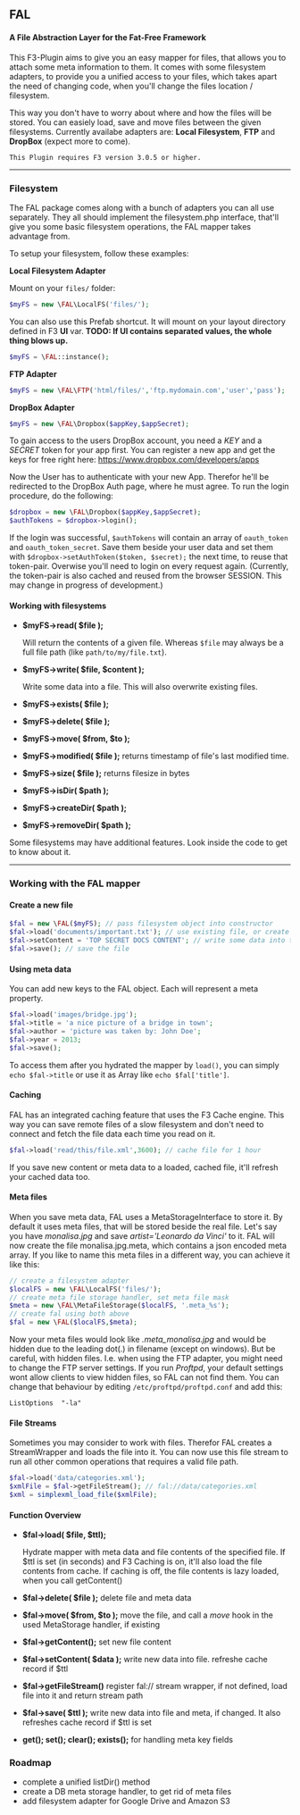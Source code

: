 ## FAL
#### A File Abstraction Layer for the Fat-Free Framework

This
F3-Plugin aims to give you an easy mapper for files, that allows you to attach some meta information to them. It comes with some filesystem adapters, to provide you a unified access to your files, which takes apart the need of changing code, when you'll change the files location / filesystem.

This way you don't have to worry about where and how the files will be stored. You can easiely load, save and move files between the given filesystems. Currently availabe adapters are: **Local Filesystem**, **FTP** and **DropBox** (expect more to come).

`This Plugin requires F3 version 3.0.5 or higher.`

***
### Filesystem

The FAL package comes along with a bunch of adapters you can all use separately. They all should implement the filesystem.php interface, that'll give you some basic filesystem operations, the FAL mapper takes advantage from.

To setup your filesystem, follow these examples:

**Local Filesystem Adapter**

Mount on your `files/` folder:
``` php
$myFS = new \FAL\LocalFS('files/');
```

You can also use this Prefab shortcut. It will mount on your layout directory defined in F3 **UI** var. **TODO: If UI contains separated values, the whole thing blows up.**
``` php
$myFS = \FAL::instance();
```

**FTP Adapter**

``` php
$myFS = new \FAL\FTP('html/files/','ftp.mydomain.com','user','pass');
```

**DropBox Adapter**

``` php
$myFS = new \FAL\Dropbox($appKey,$appSecret);
```

To gain access to the users DropBox account, you need a _KEY_ and a _SECRET_ token for your app first. You can register a new app and get the keys for free right here: https://www.dropbox.com/developers/apps

Now the User has to authenticate with your new App. Therefor he'll be redirected to the DropBox Auth page, where he must agree. To run the login procedure, do the following:

``` php
$dropbox = new \FAL\Dropbox($appKey,$appSecret);
$authTokens = $dropbox->login();
```

If the login was successful, `$authTokens` will contain an array of `oauth_token` and `oauth_token_secret`. Save them beside your user data and set them with `$dropbox->setAuthToken($token, $secret);` the next time, to reuse that token-pair. Overwise you'll need to login on every request again. (Currently, the token-pair is also cached and reused from the browser SESSION. This may change in progress of development.)


#### Working with filesystems

-   **$myFS->read( $file );**
    
    Will return the contents of a given file. Whereas `$file` may always be a full file path (like `path/to/my/file.txt`).
    
-   **$myFS->write( $file, $content );**
   
    Write some data into a file. This will also overwrite existing files.


-   **$myFS->exists( $file );**
-   **$myFS->delete( $file );**
-   **$myFS->move( $from, $to );**
-   **$myFS->modified( $file );** returns timestamp of file's last modified time.
-   **$myFS->size( $file );** returns filesize in bytes
-   **$myFS->isDir( $path );**
-   **$myFS->createDir( $path );**
-   **$myFS->removeDir( $path );**

Some filesystems may have additional features. Look inside the code to get to know about it.

***
### Working with the FAL mapper

#### Create a new file
``` php
$fal = new \FAL($myFS); // pass filesystem object into constructor
$fal->load('documents/important.txt'); // use existing file, or create new if it's not existing
$fal->setContent = 'TOP SECRET DOCS CONTENT'; // write some data into the file
$fal->save(); // save the file
```
#### Using meta data
You can add new keys to the FAL object. Each will represent a meta property.
``` php
$fal->load('images/bridge.jpg');
$fal->title = 'a nice picture of a bridge in town';
$fal->author = 'picture was taken by: John Doe';
$fal->year = 2013;
$fal->save();
```
To access them after you hydrated the mapper by `load()`, you can simply `echo $fal->title` or use it as Array like `echo $fal['title']`.

#### Caching
FAL has an integrated caching feature that uses the F3 Cache engine. This way you can save remote files of a slow filesystem and don't need to connect and fetch the file data each time you read on it.
``` php
$fal->load('read/this/file.xml',3600); // cache file for 1 hour
```
If you save new content or meta data to a loaded, cached file, it'll refresh your cached data too.

#### Meta files
When you save meta data, FAL uses a MetaStorageInterface to store it. By default it uses meta files, that will be stored beside the real file. Let's say you have _monalisa.jpg_ and save _artist='Leonardo da Vinci'_ to it. FAL will now create the file monalisa.jpg.meta, which contains a json encoded meta array. If you like to name this meta files in a different way, you can achieve it like this:
``` php
// create a filesystem adapter
$localFS = new \FAL\LocalFS('files/');
// create meta file storage handler, set meta file mask
$meta = new \FAL\MetaFileStorage($localFS, '.meta_%s');
// create fal using both above
$fal = new \FAL($localFS,$meta);
```
Now your meta files would look like _.meta_monalisa.jpg_ and would be hidden due to the leading dot(.) in filename (except on windows). But be careful, with hidden files. I.e. when using the FTP adapter, you might need to change the FTP server settings. If you run _Proftpd_, your default settings wont allow clients to view hidden files, so FAL can not find them. You can change that behaviour by editing `/etc/proftpd/proftpd.conf` and add this:
```
ListOptions  "-la"
```

#### File Streams

Sometimes you may consider to work with files. Therefor FAL creates a StreamWrapper and loads the file into it. You can now use this file stream to run all other common operations that requires a valid file path.
``` php
$fal->load('data/categories.xml');
$xmlFile = $fal->getFileStream(); // fal://data/categories.xml
$xml = simplexml_load_file($xmlFile);
```

#### Function Overview

-   **$fal->load( $file, $ttl);**

    Hydrate mapper with meta data and file contents of the specified file. If $ttl is set (in seconds) and F3 Caching is on, it'll also load the file contents from cache. If caching is off, the file contents is lazy loaded, when you call getContent()
-   **$fal->delete( $file );** delete file and meta data
-   **$fal->move( $from, $to );** move the file, and call a _move_ hook in the used MetaStorage handler, if existing
-   **$fal->getContent();** set new file content
-   **$fal->setContent( $data );** write new data into file. refreshe cache record if $ttl
-   **$fal->getFileStream()** register fal:// stream wrapper, if not defined, load file into it and return stream path
-   **$fal->save( $ttl );** write new data into file and meta, if changed. It also refreshes cache record if $ttl is set
-   **get(); set(); clear(); exists();** for handling meta key fields

### Roadmap
-   complete a unified listDir() method
-   create a DB meta storage handler, to get rid of meta files
-   add filesystem adapter for Google Drive and Amazon S3